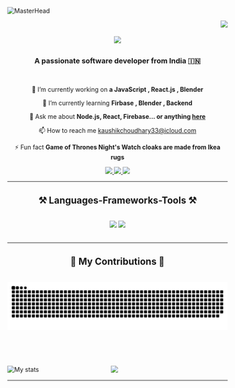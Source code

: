 ![MasterHead](https://webcoder.co.in/wp-content/uploads/2021/04/website.gif)

<img align="right" src="https://visitor-badge.laobi.icu/badge?page_id=salesp07.salesp07" />

<h1 align="center">
    <img src="https://readme-typing-svg.herokuapp.com/?font=Righteous&size=35&center=true&vCenter=true&width=500&height=70&duration=4000&lines=Hi+There!+👋;+I'm+Shaswat+Choudhary!;" />
</h1>

<h3 align="center">A passionate software developer from India 🇮🇳 </h3>

<br/>

<div align="center">
 
 🔭 I’m currently working on **a JavaScript , React.js , Blender**
 
 🌱 I’m currently learning **Firbase , Blender , Backend**

💬 Ask me about **Node.js, React, Firebase... or anything [here]()**

📫 How to reach me kaushikchoudhary33@icloud.com

⚡ Fun fact **Game of Thrones Night's Watch cloaks are made from Ikea rugs**

 </div>
 
<div align="center"> 
  <a href="mailto:kaushikchoudhary33@gmail.com">
    <img src="https://img.shields.io/badge/Gmail-333333?style=for-the-badge&logo=gmail&logoColor=red" />
  </a>
  <a href="[https://linkedin.com/in/pedro-sales-muniz](https://www.linkedin.com/in/shaswat-choudhary-6a36b824b/)" target="_blank">
    <img src="https://img.shields.io/badge/LinkedIn-0077B5?style=for-the-badge&logo=linkedin&logoColor=white" target="_blank" />
  </a>
  <a href="[https://salesp07.github.io](https://shaswatchoudhary.github.io/portfolio/)" target="_blank">
     <img src="https://img.shields.io/badge/Portfolio-FF5722?style=for-the-badge&logo=todoist&logoColor=white" target="_blank" /> <!-- sqlite, safari, google-chrome are other good icon options -->
  </a>
</div>

 <hr/>
 
<h2 align="center">⚒️ Languages-Frameworks-Tools ⚒️</h2>
<br/>
<div align="center">
    <img src="https://skillicons.dev/icons?i=react,bootstrap,mui,html,css,vscode,github,figma,notion,tailwind,git" />
    <img src="https://skillicons.dev/icons?i=nodejs,javascript,blender,express,firebase,mongodb,c,java," /><br>
</div>

<br/>
<hr/>

<div align="center">
  <h2>🐍 My Contributions 🐍</h2>
  <br>
  <img alt="snake eating my contributions" src="https://raw.githubusercontent.com/salesp07/salesp07/output/github-contribution-grid-snake.svg" />
  
  <br/><br/><br/>
</div>
<picture>
  <source
    srcset="https://github-readme-stats.vercel.app/api?username=ShaswatChoudhary&show_icons=true&theme=dark"
    media="(prefers-color-scheme: dark)"
  />
  <source
    srcset="https://github-readme-stats.vercel.app/api?username=ShaswatChoudhary&show_icons=true"
    media="(prefers-color-scheme: light), (prefers-color-scheme: no-preference)"
  />
  <img alt="My stats" align ="left" width="47%" src="https://github-readme-stats.vercel.app/api?username=Shaswatchoudhary&show_icons=true&theme=radical)
" />
  <img  src="https://github-readme-stats.vercel.app/api/top-langs/?username=Shaswatchoudhary&layout=donut)](https://github.com/Shaswatchoudhary/github-readme-stats)
"/>
</picture>

<hr/>



